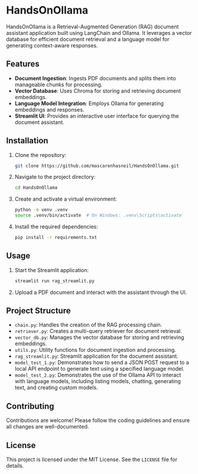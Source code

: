 # HandsOnOllama

HandsOnOllama is a Retrieval-Augmented Generation (RAG) document assistant application built using LangChain and Ollama. It leverages a vector database for efficient document retrieval and a language model for generating context-aware responses.

## Features

- **Document Ingestion**: Ingests PDF documents and splits them into manageable chunks for processing.
- **Vector Database**: Uses Chroma for storing and retrieving document embeddings.
- **Language Model Integration**: Employs Ollama for generating embeddings and responses.
- **Streamlit UI**: Provides an interactive user interface for querying the document assistant.

## Installation

1. Clone the repository:
   ```bash
   git clone https://github.com/mascarenhasneil/HandsOnOllama.git
   ```

2. Navigate to the project directory:
   ```bash
   cd HandsOnOllama
   ```

3. Create and activate a virtual environment:
   ```bash
   python -m venv .venv
   source .venv/bin/activate  # On Windows: .venv\Scripts\activate
   ```

4. Install the required dependencies:
   ```bash
   pip install -r requirements.txt
   ```

## Usage

1. Start the Streamlit application:
   ```bash
   streamlit run rag_streamlit.py
   ```

2. Upload a PDF document and interact with the assistant through the UI.

## Project Structure

- `chain.py`: Handles the creation of the RAG processing chain.
- `retriever.py`: Creates a multi-query retriever for document retrieval.
- `vector_db.py`: Manages the vector database for storing and retrieving embeddings.
- `utils.py`: Utility functions for document ingestion and processing.
- `rag_streamlit.py`: Streamlit application for the document assistant.
- `model_test_1.py`: Demonstrates how to send a JSON POST request to a local API endpoint to generate text using a specified language model.
- `model_test_2.py`: Demonstrates the use of the Ollama API to interact with language models, including listing models, chatting, generating text, and creating custom models.

## Contributing

Contributions are welcome! Please follow the coding guidelines and ensure all changes are well-documented.

## License

This project is licensed under the MIT License. See the `LICENSE` file for details.
